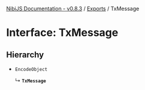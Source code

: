 [NibiJS Documentation - v0.8.3](../README.md) / [Exports](../nibijs.md) / TxMessage

# Interface: TxMessage

## Hierarchy

- `EncodeObject`

  ↳ **`TxMessage`**
